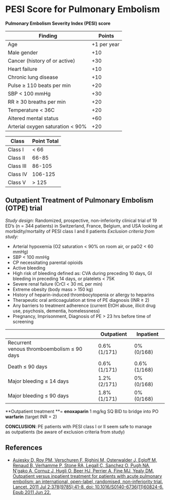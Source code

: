 


# PESI Score for Pulmonary Embolism

**Pulmonary Embolism Severity Index (PESI) score**

|  Finding                            |  Points         |
|-------------------------------------|-----------------|
| Age                                 | +1 per year     |
| Male gender                         | +10             |
| Cancer (history of or active)       | +30             |
| Heart failure                       | +10             |
| Chronic lung disease                | +10             |
| Pulse ≥ 110 beats per min           | +20             |
| SBP &lt; 100 mmHg                   | +30             |
| RR ≥ 30 breaths per min             | +20             |
| Temperature &lt; 36C                | +20             |
| Altered mental status               | +60             |
| Arterial oxygen saturation &lt; 90% | +20             |                            


| Class       | Point Total   |
|-------------|---------------|
| Class I     | &lt; 66       |
| Class II    | 66-85         |
| Class III   | 86-105        |
| Class IV    | 106-125       |
| Class V     | &gt; 125      |


## Outpatient Treatment of Pulmonary Embolism (OTPE) trial

*Study design:* Randomized, prospective, non-inferiority clinical trial of 19 ED’s (n = 344 patients) in Switzerland, France, Belgium, and USA looking at morbidity/mortality of PESI class I and II patients
*Exclusion criteria from study:*
-   Arterial hypoxemia (O2 saturation &lt; 90% on room air, or paO2 &lt; 60 mmHg)
-   SBP &lt; 100 mmHg
-   CP necessitating parental opioids
-   Active bleeding
-   High risk of bleeding defined as: CVA during preceding 10 days, GI bleeding in preceding 14 days, or platelets &lt; 75K 
-   Severe renal failure (CrCl &lt; 30 mL per min)
-   Extreme obesity (body mass &gt; 150 kg)
-   History of heparin-induced thrombocytopenia or allergy to heparins
-   Therapeutic oral anticoagulation at time of PE diagnosis (INR ≥ 2)
-   Any barriers to treatment adherence (current EtOH abuse, illicit drug use, psychosis, dementia, homelessness)
-   Pregnancy, Imprisonment, Diagnosis of PE &gt; 23 hrs before time of screening

|                                            |  Outpatient  | Inpatient    |
|--------------------------------------------|--------------|--------------|
| Recurrent venous thromboembolism ≤ 90 days | 0.6% (1/171) | 0% (0/168)   |
| Death ≤ 90 days                            | 0.6% (1/171) | 0.6% (1/168) |
| Major bleeding ≤ 14 days                   | 1.2% (2/171) | 0% (0/168)   |
| Major bleeding ≤ 90 days                   | 1.8% (1/171) | 0% (0/168)   |

**Outpatient treatment **= **<span class="drug">enoxaparin</span>** 1 mg/kg SQ BID to bridge into PO **<span class="drug">warfarin</span>** (target INR = 2)

**CONCLUSION**: PE patients with PESI class I or II seem safe to manage as outpatients (be aware of exclusion criteria from study)

## References

-   [Aujesky D, Roy PM, Verschuren F, Righini M, Osterwalder J, Egloff M, Renaud B, Verhamme P, Stone RA, Legall C, Sanchez O, Pugh NA, N'gako A, Cornuz J, Hugli O, Beer HJ, Perrier A, Fine MJ, Yealy DM. Outpatient versus inpatient treatment for patients with acute pulmonary embolism: an international, open-label, randomised, non-inferiority trial. Lancet. 2011 Jul 2;378(9785):41-8. doi: 10.1016/S0140-6736(11)60824-6. Epub 2011 Jun 22.](https://www.ncbi.nlm.nih.gov/pubmed/?term=21703676)
